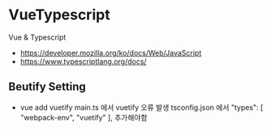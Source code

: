 # VueTypescript

Vue &amp; Typescript

- https://developer.mozilla.org/ko/docs/Web/JavaScript
- https://www.typescriptlang.org/docs/

## Beutify Setting

- vue add vuetify
  main.ts 에서 vuetify 오류 발생
  tsconfig.json 에서
  "types": [
  "webpack-env",
  "vuetify"
  ],
  추가해야함
